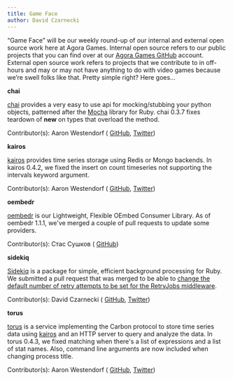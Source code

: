 ```yaml
---
title: Game Face
author: David Czarnecki
---
```

“Game Face” will be our weekly round-up of our internal and external open source work here at Agora Games. Internal open source refers to our public projects that you can find over at our [Agora Games GitHub](https://github.com/agoragames/) account. External open source work refers to projects that we contribute to in off-hours and may or may not have anything to do with video games because we’re swell folks like that. Pretty simple right? Here goes…

 **chai**

 [chai](https://github.com/agoragames/chai) provides a very easy to use api for mocking/stubbing your python objects, patterned after the [Mocha](http://mocha.rubyforge.org/) library for Ruby. chai 0.3.7 fixes teardown of __new__ on types that overload the method.

 Contributor(s): Aaron Westendorf ( [GitHub](https://github.com/awestendorf/), [Twitter](https://twitter.com/WashUffize))

 **kairos**

 [kairos](https://github.com/agoragames/kairos) provides time series storage using Redis or Mongo backends. In kairos 0.4.2, we fixed the insert on count timeseries not supporting the intervals keyword argument.

 Contributor(s): Aaron Westendorf ( [GitHub](https://github.com/awestendorf/), [Twitter](https://twitter.com/WashUffize))

 **oembedr**

 [oembedr](https://github.com/agoragames/oembedr) is our Lightweight, Flexible OEmbed Consumer Library. As of oembedr 1.1.1, we've merged a couple of pull requests to update some providers.

 Contributor(s): Стас Сушков ( [GitHub](https://github.com/stas))

 **sidekiq**

 [Sidekiq](https://github.com/mperham/sidekiq) is a package for simple, efficient background processing for Ruby. We submitted a pull request that was merged to be able to [change the default number of retry attempts to be set for the RetryJobs middleware](https://github.com/mperham/sidekiq/pull/1091).

 Contributor(s): David Czarnecki ( [GitHub](https://github.com/czarneckid/), [Twitter](https://twitter.com/czarneckid))

 **torus**

 [torus](https://github.com/agoragames/torus) is a service implementing the Carbon protocol to store time series data using [kairos](https://github.com/agoragames/kairos) and an HTTP server to query and analyze the data. In torus 0.4.3, we fixed matching when there's a list of expressions and a list of stat names. Also, command line arguments are now included when changing process title.

 Contributor(s): Aaron Westendorf ( [GitHub](https://github.com/awestendorf/), [Twitter](https://twitter.com/WashUffize))
